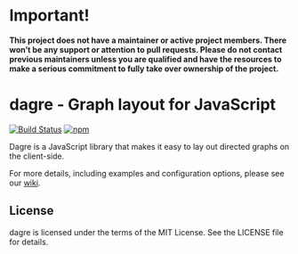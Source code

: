 
# Important!

**This project does not have a maintainer or active project members. There won’t be any support or attention to pull requests. Please do not contact previous maintainers unless you are qualified and have the resources to make a serious commitment to fully take over ownership of the project.**



# dagre - Graph layout for JavaScript

[![Build Status](https://github.com/dagrejs/dagre/workflows/Build%20Status/badge.svg?branch=master)](https://github.com/dagrejs/dagre/actions?query=workflow%3A%22Build+Status%22)
[![npm](https://img.shields.io/npm/v/dagre.svg)](https://www.npmjs.com/package/dagre)


Dagre is a JavaScript library that makes it easy to lay out directed graphs on the client-side.

For more details, including examples and configuration options, please see our [wiki](https://github.com/dagrejs/dagre/wiki).

## License

dagre is licensed under the terms of the MIT License. See the LICENSE file for details.
